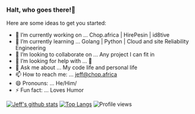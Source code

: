 ### Halt, who goes there!👋



Here are some ideas to get you started:

- 🔭 I’m currently working on ... Chop.africa | HirePesin | id8tive 
- 🌱 I’m currently learning ... Golang | Python | Cloud and site Reliability Engineering
- 👯 I’m looking to collaborate on ... Any project I can fit in
- 🤔 I’m looking for help with ... 🤔
- 💬 Ask me about ... My code life and personal life
- 📫 How to reach me: ... jeff@chop.africa
- 😄 Pronouns: ... He/Him/
- ⚡ Fun fact: ... Loves Humor

[![Jeff's github stats](https://github-readme-stats.vercel.app/api?username=trojan0x)](https://github.com/anuraghazra/github-readme-stats)
[![Top Langs](https://github-readme-stats.vercel.app/api/top-langs/?username=trojan0x)](https://github.com/anuraghazra/github-readme-stats)
![Profile views](https://gpvc.arturio.dev/trojan0x) 
